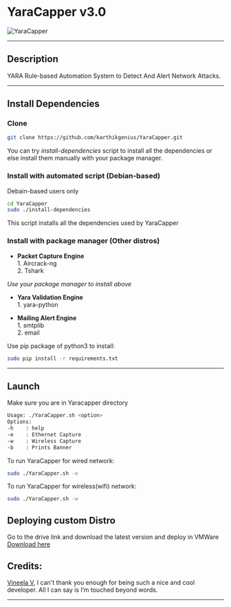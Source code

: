 # YaraCapper v3.0

![YaraCapper](https://i.imgur.com/y4x7dtw.png)

***
## Description
YARA Rule-based Automation System to Detect And Alert Network Attacks.

 ---
 ## Install Dependencies
 ### Clone  

```bash
git clone https://github.com/karthikgenius/YaraCapper.git
```

You can try *install-dependencies* script to install all the dependencies or else install them manually with your package manager.
### Install with automated script (Debian-based)
Debain-based users only
```bash
cd YaraCapper
sudo ./install-dependencies
```
This script installs all the dependencies used by YaraCapper  
### Install with package manager (Other distros)
 - **Packet Capture Engine**  
    	1. Aircrack-ng  
    	2. Tshark    

*Use your package manager to install above*

- **Yara Validation Engine**  
		1. yara-python  

- **Mailing Alert Engine**  
		1. smtplib  
		2. email  

Use pip package of python3 to install:  
```bash
sudo pip install -r requirements.txt
```
***
## Launch  
Make sure you are in Yaracapper directory
 ```bash
Usage: ./YaraCapper.sh <option>
Options:
-h    : help
-e    : Ethernet Capture
-w    : Wireless Capture
-b    : Prints Banner
```
To run YaraCapper  for wired network:  
```bash
sudo ./YaraCapper.sh -e
```
To run YaraCapper  for wireless(wifi) network:  
```bash
sudo ./YaraCapper.sh -w
```
## Deploying custom Distro
Go to the drive link and download the latest version and deploy in VMWare
[Download here](https://drive.google.com/drive/folders/1bU1E7wos2M5Vf3SIADHdojv252WVcnrw?usp=sharing)

## Credits:
[Vineela V](https://github.com/VineelaVinni1999),
I can't thank you enough for being such a nice and cool developer. All I can say is I’m touched beyond words.  
***
